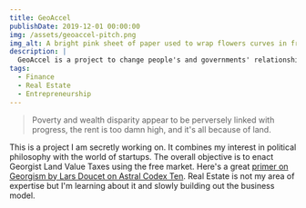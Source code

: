 ```yaml
---
title: GeoAccel
publishDate: 2019-12-01 00:00:00
img: /assets/geoaccel-pitch.png
img_alt: A bright pink sheet of paper used to wrap flowers curves in front of rich blue background
description: |
  GeoAccel is a project to change people's and governments' relationship to land forever.
tags:
  - Finance
  - Real Estate
  - Entrepreneurship
---
```

>Poverty and wealth disparity appear to be perversely linked with progress, the rent is too damn high, and it's all because of land.

This is a project I am secretly working on. It combines my interest in political philosophy with the world of startups. The overall objective is to enact Georgist Land Value Taxes using the free market. Here's a great [primer on Georgism by Lars Doucet on Astral Codex Ten](https://www.astralcodexten.com/p/your-book-review-progress-and-poverty). Real Estate is not my area of expertise but I'm learning about it and slowly building out the business model.
